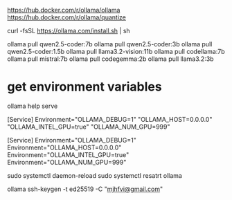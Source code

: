 https://hub.docker.com/r/ollama/ollama
https://hub.docker.com/r/ollama/quantize


curl -fsSL https://ollama.com/install.sh | sh

ollama pull qwen2.5-coder:7b
ollama pull qwen2.5-coder:3b
ollama pull qwen2.5-coder:1.5b
ollama pull llama3.2-vision:11b
ollama pull codellama:7b
ollama pull mistral:7b
ollama pull codegemma:2b
ollama pull llama3.2:3b

# get environment variables
ollama help serve

[Service]
Environment="OLLAMA_DEBUG=1" "OLLAMA_HOST=0.0.0.0" "OLLAMA_INTEL_GPU=true" "OLLAMA_NUM_GPU=999"


[Service]
Environment="OLLAMA_DEBUG=1"
Environment="OLLAMA_HOST=0.0.0.0"
Environment="OLLAMA_INTEL_GPU=true"
Environment="OLLAMA_NUM_GPU=999"


sudo systemctl daemon-reload
sudo systemctl resatrt ollama

ollama
ssh-keygen -t ed25519 -C "mjhfvi@gmail.com"
